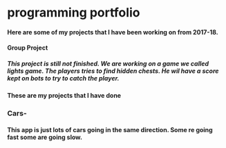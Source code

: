 # programming portfolio



#### Here are some of my projects that I have been working on from 2017-18.



#### Group Project 
##### This project is still not finished. We are working on a game we called lights game. The players tries to find hidden chests. He wil have a score kept on bots to try to catch the player.


#### These are my projects that I have done


### Cars-
#### This app is just lots of cars going in the same direction. Some re going fast some are going slow. 



